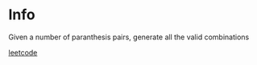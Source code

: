 # Info 

Given a number of paranthesis pairs, generate all the valid combinations 

[leetcode](https://leetcode.com/problems/generate-parentheses/)
